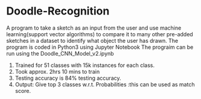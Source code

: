 # Doodle-Recognition
A program to take a sketch as an input from the user and use machine learning(support vector algorithms) to compare it to many other pre-added sketches in a dataset to identify what object the user has drawn.
The program is coded in Python3 using Jupyter Notebook
The prograim can be run using the Doodle_CNN_Model_v2.ipynb

1.   Trained for 51 classes with 15k instances for each class.
2.   Took approx. 2hrs 10 mins to train
3.   Testing accuracy is 84% testing accuracy.
4.   Output: Give top 3 classes w.r.t. Probabilities :this can be used as match score.
